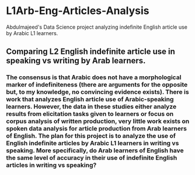 # L1Arb-Eng-Articles-Analysis
Abdulmajeed's Data Science project analyzing indefinite English article use by Arabic L1 learners.


## Comparing L2 English indefinite article use in speaking vs writing by Arab learners.


### The consensus is that Arabic does not have a morphological marker of indefiniteness (there are arguments for the opposite but, to my knowledge, no convincing evidence exists). There is work that analyzes English article use of Arabic-speaking learners. However, the data in these studies either analyze results from elicitation tasks given to learners or focus on corpus analysis of written production, very little work exists on spoken data analysis for article production from Arab learners of English. The plan for this project is to analyze the use of English indefinite articles by Arabic L1 learners in writing vs speaking. More specifically, do Arab learners of English have the same level of accuracy in their use of indefinite English articles in writing vs speaking?
